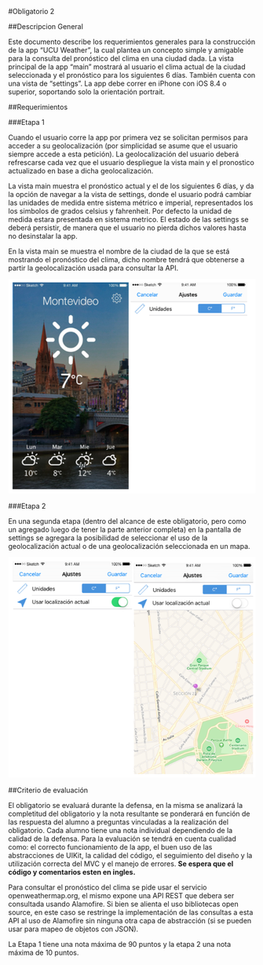 #Obligatorio 2

##Descripcion General

Este documento describe los requerimientos generales para la construcción de la app “UCU Weather”, la cual plantea un concepto simple y amigable para la consulta del pronóstico del clima en una ciudad dada.
La vista principal de la app “main” mostrará al usuario el clima actual de la ciudad seleccionada y el pronóstico para los siguientes 6 días. También cuenta con una vista de “settings”.
La app debe correr en iPhone con iOS 8.4 o superior, soportando solo la orientación portrait.

##Requerimientos

###Etapa 1

Cuando el usuario corre la app por primera vez se solicitan permisos para acceder a su geolocalización (por simplicidad se asume que el usuario siempre accede a esta petición). La geolocalización del usuario deberá refrescarse cada vez que el usuario despliegue la vista main y el pronostico actualizado en base a dicha geolocalización.

La vista main muestra el pronóstico actual y el de los siguientes 6 días, y da la opción de navegar a la vista de settings, donde el usuario podrá cambiar las unidades de medida entre sistema métrico e imperial, representados los los simbolos de grados celsius y fahrenheit. Por defecto la unidad de medida estara presentada en sistema metrico. El estado de las settings se deberá persistir, de manera que el usuario no pierda dichos valores hasta no desinstalar la app.

En la vista main se muestra el nombre de la ciudad de la que se está mostrando el pronóstico del clima, dicho nombre tendrá que obtenerse a partir la geolocalización usada para consultar la API.

![imagen1](images/imagen1.png "imagen 1")


###Etapa 2

En una segunda etapa (dentro del alcance de este obligatorio, pero como un agregado luego de tener la parte anterior completa) en la pantalla de settings se agregara la posibilidad de seleccionar el uso de la geolocalización actual o de una geolocalización seleccionada en un mapa.

![imagen2](images/imagen2.png "imagen 2")


##Criterio de evaluación

El obligatorio se evaluará durante la defensa, en la misma se analizará la completitud del obligatorio y la nota resultante se ponderará en función de las respuesta del alumno a preguntas vinculadas a la realización del obligatorio. Cada alumno tiene una nota individual dependiendo de la calidad de la defensa. Para la evaluación se tendrá en cuenta cualidad como: el correcto funcionamiento de la app, el buen uso de las abstracciones de UIKit, la calidad del código, el seguimiento del diseño y la utilización correcta del MVC y el manejo de errores.  **Se espera que el código y comentarios esten en ingles.**

Para consultar el pronóstico del clima se pide usar el servicio openweathermap.org, el mismo expone una API REST que debera ser consultada usando Alamofire. Si bien se alienta el uso bibliotecas open source, en este caso se restringe la implementación de las consultas a esta API al uso de Alamofire sin ninguna otra capa de abstracción (si se pueden usar para mapeo de objetos con JSON).

La Etapa 1 tiene una nota máxima de 90 puntos y la etapa 2 una nota máxima de 10 puntos.



